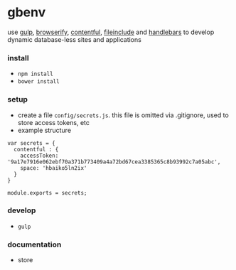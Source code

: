 gbenv
======

use 
[gulp](https://www.npmjs.com/package/gulp), 
[browserify](https://www.npmjs.com/package/gulp-browserify), 
[contentful](https://www.npmjs.com/package/contentful), 
[fileinclude](https://www.npmjs.com/package/gulp-file-include) and 
[handlebars](https://www.npmjs.com/package/gulp-handlebars) to develop dynamic database-less sites and applications


### install

* `npm install`
* `bower install`


### setup

* create a file `config/secrets.js`. this file is omitted via .gitignore, used to store access tokens, etc
* example structure

```
var secrets = {
  contentful : {
    accessToken: '9a17e7916e062ebf70a371b773409a4a72bd67cea3385365c8b93992c7a05abc',
    space: 'hbaiko5ln2ix'
  }
}

module.exports = secrets;

```


### develop

* `gulp`


### documentation


* store 